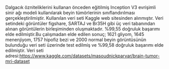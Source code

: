 Dalgacık özniteliklerini kullanan önceden eğitilmiş Inception V3 evrişimli sinir ağı modeli kullanılarak beyin tümörlerinin sınıflandırılması gerçekleştirilmiştir. 
Kullanılan veri seti Kaggle web sitesinden alınmıştır. Veri setindeki görüntüler figshare, SARTAJ ve Br35H gibi üç veri tabanından alınan görüntülerin birleşiminden oluşmaktadır. %99,55 doğruluk başarımı elde edilmiştir.Bu çalışmadan elde edilen sonuç; 1621 gliyom, 1645 menenjiyom, 1757 hipofiz bezi ve 2000 normal beyin görüntüsünün bulunduğu veri seti üzerinde test edilmiş ve %99,58 doğruluk başarımı elde edilmiştir. Veri seti adresi:https://www.kaggle.com/datasets/masoudnickparvar/brain-tumor-mri-dataset
